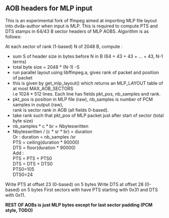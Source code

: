 AOB headers for MLP input
-------------------------

This is an experimental fork of ffmpeg aimed at importing MLP file layout into dvda-author
when input is MLP. This is required to compute PTS and DTS stamps in 64/43 B sector headers
of MLP AOBS.
Algorithm is as follows:

At each sector of rank (1-based) N of 2048 B, compute :   

  * sum S of header size in bytes before N in B (64 + 43 + 43 + ... + 43, N-1 terms)    
  * total byte size = 2048  * (N-1) -S   
  * run parallel layout using libffmpeg.a, gives rank of packet and position of packet   
  * this is given by get_mlp_layout() which returns an MLP_LAYOUT table of at most MAX_AOB_SECTORS  
    i.e 1024 * 512 lines. Each line has fields pkt_pos, nb_samples and rank.   
  * pkt_pos is position in MLP file (raw), nb_samples is number of PCM samples in output (raw),  
    rank is sector rank in AOB (all fields 0-based).   
  * take rank such that pkt_pos of MLP packet just after start of sector (total byte size)   
  * nb_samples * c * br = Nbyteswritten    
  * Nbyteswritten / (c * sr * br) = duration    
     Or : duration = nb_samples /sr   
     PTS = ceiling(duration * 90000)   
     DTS = floor(duration * 90000)   
   Add :   
     PTS = PTS + PTS0  
     DTS = DTS + DTS0  
     PTS0=105  
     DTS0=24  
  
Write PTS at offset 23 (0-based) on 5 bytes
Write DTS at offset 28 (0-based) on 5 bytes
First sectors with have PTS starting with 0x31 and DTS with 0x11.

**REST OF AOBs is just MLP bytes except for last sector padding (PCM style, TODO)**

